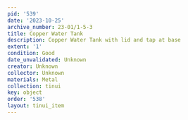 ```yaml
---
pid: '539'
date: '2023-10-25'
archive_number: 23-01/1-5-3
title: Copper Water Tank
description: Copper Water Tank with lid and tap at base
extent: '1'
condition: Good
date_unvalidated: Unknown
creator: Unknown
collector: Unknown
materials: Metal
collection: tinui
key: object
order: '538'
layout: tinui_item
---
```

